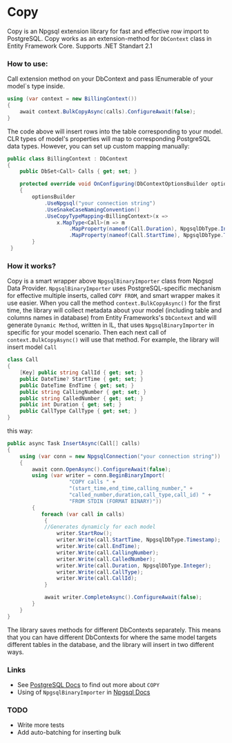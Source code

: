 # Copy

Copy is an Npgsql extension library for fast and effective row import to PostgreSQL.
Copy works as an extension-method for `DbContext` class in Entity Framework Core.
Supports .NET Standart 2.1 
### How to use:
Call extension method on your DbContext and pass IEnumerable of
your model`s type inside.
```cs
using (var context = new BillingContext())
{
    await context.BulkCopyAsync(calls).ConfigureAwait(false);
}
```
The code above will insert rows into the table corresponding to your model.
CLR types of model's properties will map to corresponding PostgreSQL data types.
However, you can set up custom mapping manually:
```cs
public class BillingContext : DbContext
{
    public DbSet<Call> Calls { get; set; }

    protected override void OnConfiguring(DbContextOptionsBuilder optionsBuilder)
    {
        optionsBuilder
            .UseNpgsql("your connection string")
            .UseSnakeCaseNamingConvention()
            .UseCopyTypeMapping<BillingContext>(x =>
                x.MapType<Call>(m => m
                    .MapProperty(nameof(Call.Duration), NpgsqlDbType.Integer)
                    .MapProperty(nameof(Call.StartTime), NpgsqlDbType.Timestamp)));
        }
 }   
```
### How it works?
Copy is a smart wrapper above `NpgsqlBinaryImporter` class from Npgsql Data Provider.
`NpgsqlBinaryImporter` uses PostgreSQL-specific mechanism for effective multiple inserts, called `COPY FROM`, and smart wrapper makes it use easier.
When you call the method `context.BulkCopyAsync()` for the first time, the library will collect metadata about your model (including table and columns names in database) from Entity Frameworks's `DbContext` and will generate `Dynamic Method`, written in IL, that uses `NpgsqlBinaryImporter` in specific for your model scenario. Then each next call of `context.BulkCopyAsync()` will use that method. 
For example, the library will insert model `Call` 
```cs
class Call
{
    [Key] public string CallId { get; set; }
    public DateTime? StartTime { get; set; }
    public DateTime EndTime { get; set; }
    public string CallingNumber { get; set; }
    public string CalledNumber { get; set; }
    public int Duration { get; set; }
    public CallType CallType { get; set; }
}
```
this way:
```cs
public async Task InsertAsync(Call[] calls)
{
    using (var conn = new NpgsqlConnection("your connection string"))
    {
        await conn.OpenAsync().ConfigureAwait(false);
        using (var writer = conn.BeginBinaryImport(
                    "COPY calls " +
                    "(start_time,end_time,calling_number," +
                    "called_number,duration,call_type,call_id) " +
                    "FROM STDIN (FORMAT BINARY)"))
        {
           foreach (var call in calls)
            {
            //Generates dynamicly for each model
                writer.StartRow();
                writer.Write(call.StartTime, NpgsqlDbType.Timestamp);
                writer.Write(call.EndTime);
                writer.Write(call.CallingNumber);
                writer.Write(call.CalledNumber);
                writer.Write(call.Duration, NpgsqlDbType.Integer);
                writer.Write(call.CallType);
                writer.Write(call.CallId);
            }

            await writer.CompleteAsync().ConfigureAwait(false);
        }
    }
}
```
The library saves methods for different DbContexts separately. This means that you can have different DbContexts for where the same model targets different tables in the database, and the library will insert in two different ways.

### Links
- See [PostgreSQL Docs](https://www.postgresql.org/docs/current/sql-copy.html) to find out more about `COPY`
- Using of `NpgsqlBinaryImporter` in [Npgsql Docs](https://www.npgsql.org/doc/copy.html) 

### TODO
- Write more tests
- Add auto-batching for inserting bulk
